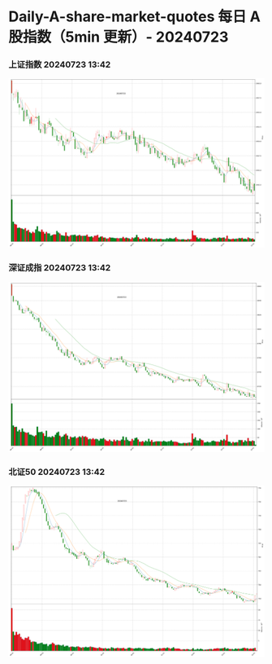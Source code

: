 
# Daily-A-share-market-quotes 每日 A 股指数（5min 更新）- 20240723

### 上证指数 20240723 13:42
![](./fig/2024/7/20240723-sh000001.png)

### 深证成指 20240723 13:42
![](./fig/2024/7/20240723-sz399001.png)

### 北证50 20240723 13:42
![](./fig/2024/7/20240723-bj899050.png)
